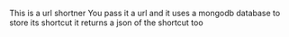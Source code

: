 This is a url shortner
You pass it a url and it uses a mongodb database to store its shortcut
it returns a json of the shortcut too
